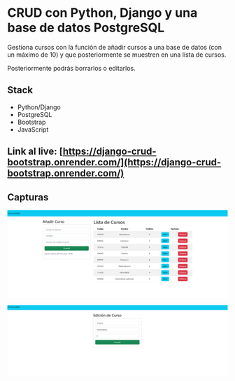 # CRUD con Python, Django y una base de datos PostgreSQL

Gestiona cursos con la función de añadir cursos a una base de datos (con un máximo de 10) y que posteriormente se muestren en una lista de cursos.

Posteriormente podrás borrarlos o editarlos.

## Stack

- Python/Django
- PostgreSQL
- Bootstrap
- JavaScript

## Link al live: [https://django-crud-bootstrap.onrender.com/](https://django-crud-bootstrap.onrender.com/)

## Capturas 

![Captura1](crud1.png)

![Captura2](crud2.png)

